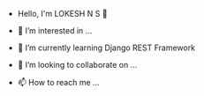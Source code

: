 - Hello, I'm LOKESH N S  👋

- 👀 I’m interested in ...
- 🌱 I’m currently learning Django REST Framework
- 💞️ I’m looking to collaborate on ...
- 📫 How to reach me ...

<!---
lokesh-ns/lokesh-ns is a ✨ special ✨ repository because its `README.md` (this file) appears on your GitHub profile.
You can click the Preview link to take a look at your changes.
--->
